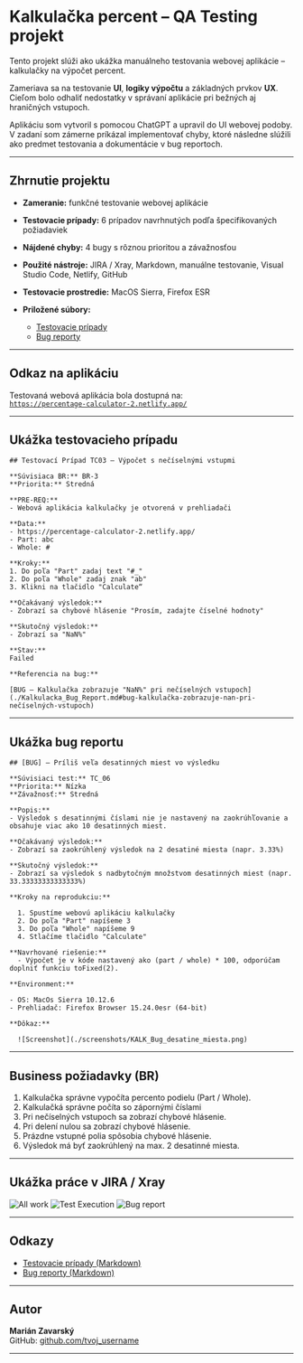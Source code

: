 # Kalkulačka percent – QA Testing projekt

Tento projekt slúži ako ukážka manuálneho testovania webovej aplikácie – kalkulačky na výpočet percent. 

Zameriava sa na testovanie **UI**, **logiky výpočtu** a základných prvkov **UX**. Cieľom bolo odhaliť nedostatky v správaní aplikácie pri bežných aj hraničných vstupoch. 

Aplikáciu som vytvoril s pomocou ChatGPT a upravil do UI webovej podoby. V zadaní som zámerne príkázal implementovať chyby, ktoré následne slúžili ako predmet testovania a dokumentácie v bug reportoch.

---

## Zhrnutie projektu

- **Zameranie:** funkčné testovanie webovej aplikácie
- **Testovacie prípady:** 6 prípadov navrhnutých podľa špecifikovaných požiadaviek
- **Nájdené chyby:** 4 bugy s rôznou prioritou a závažnosťou
- **Použité nástroje:** JIRA / Xray, Markdown, manuálne testovanie, Visual Studio Code, Netlify, GitHub
- **Testovacie prostredie:** MacOS Sierra, Firefox ESR
- **Priložené súbory:**

  - [Testovacie prípady](./Kalkulacka_Percent_Testovacie_Pripady.md)
  - [Bug reporty](./Kalkulacka_Percent_Bug_Report.md)

---

## Odkaz na aplikáciu

Testovaná webová aplikácia bola dostupná na:  
[`https://percentage-calculator-2.netlify.app/`](https://percentage-calculator-2.netlify.app/)

---

## Ukážka testovacieho prípadu

```plaintext
## Testovací Prípad TC03 – Výpočet s nečíselnými vstupmi

**Súvisiaca BR:** BR-3  
**Priorita:** Stredná  

**PRE-REQ:**  
- Webová aplikácia kalkulačky je otvorená v prehliadači  

**Data:**
- https://percentage-calculator-2.netlify.app/
- Part: abc
- Whole: #

**Kroky:**  
1. Do poľa "Part" zadaj text "#_" 
2. Do poľa "Whole" zadaj znak "ab"  
3. Klikni na tlačidlo "Calculate“

**Očakávaný výsledok:**  
- Zobrazí sa chybové hlásenie "Prosím, zadajte číselné hodnoty"

**Skutočný výsledok:**  
- Zobrazí sa "NaN%"

**Stav:**  
Failed

**Referencia na bug:**  

[BUG – Kalkulačka zobrazuje "NaN%" pri nečíselných vstupoch](./Kalkulacka_Bug_Report.md#bug-kalkulačka-zobrazuje-nan-pri-nečíselných-vstupoch)

```

---

## Ukážka bug reportu

```plaintext
## [BUG] – Príliš veľa desatinných miest vo výsledku

**Súvisiaci test:** TC_06 
**Priorita:** Nízka  
**Závažnosť:** Stredná

**Popis:**
- Výsledok s desatinnými číslami nie je nastavený na zaokrúhľovanie a obsahuje viac ako 10 desatinných miest.

**Očakávaný výsledok:**  
- Zobrazí sa zaokrúhlený výsledok na 2 desatiné miesta (napr. 3.33%)

**Skutočný výsledok:**  
- Zobrazí sa výsledok s nadbytočným množstvom desatinných miest (napr. 33.33333333333333%)

**Kroky na reprodukciu:**  

  1. Spustíme webovú aplikáciu kalkulačky  
  2. Do poľa "Part" napíšeme 3  
  3. Do poľa "Whole" napíšeme 9  
  4. Stlačíme tlačidlo "Calculate"

**Navrhované riešenie:**
  - Výpočet je v kóde nastavený ako (part / whole) * 100, odporúčam doplniť funkciu toFixed(2).

**Environment:**

- OS: MacOs Sierra 10.12.6
- Prehliadač: Firefox Browser 15.24.0esr (64-bit)

**Dôkaz:**  
  
  ![Screenshot](./screenshots/KALK_Bug_desatine_miesta.png)
```

---

## Business požiadavky (BR)

1. Kalkulačka správne vypočíta percento podielu (Part / Whole).
2. Kalkulačká správne počíta so zápornými číslami
3. Pri nečíselných vstupoch sa zobrazí chybové hlásenie.
4. Pri delení nulou sa zobrazí chybové hlásenie.
5. Prázdne vstupné polia spôsobia chybové hlásenie.
6. Výsledok má byť zaokrúhlený na max. 2 desatinné miesta.

---

## Ukážka práce v JIRA / Xray


![All work](./screenshots/jira/ss_KALK_All_work_Jira.png)
![Test Execution](./screenshots/jira/ss_KALK_board_TExe_Jira.png)
![Bug report](./screenshots/jira/ss_KALK_BUG_TC05_Jira.png)

---

## Odkazy

  - [Testovacie prípady (Markdown)](./Kalkulacka_Percent_Testovacie_Pripady.md)
  - [Bug reporty (Markdown)](./Kalkulacka_Percent_Bug_Report.md)

---

## Autor

**Marián Zavarský**   
GitHub: [github.com/tvoj_username](https://github.com/MarZav-5)  


---
